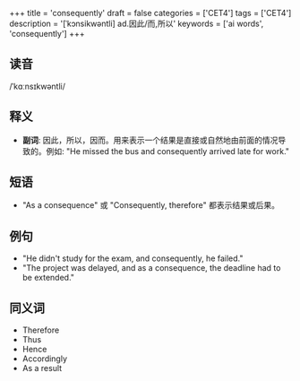 +++
title = 'consequently'
draft = false
categories = ['CET4']
tags = ['CET4']
description = '[ˈkɔnsikwəntli] ad.因此/而,所以'
keywords = ['ai words', 'consequently']
+++

## 读音
/ˈkɑːnsɪkwəntli/

## 释义
- **副词**: 因此，所以，因而。用来表示一个结果是直接或自然地由前面的情况导致的。例如: "He missed the bus and consequently arrived late for work."

## 短语
- "As a consequence" 或 "Consequently, therefore" 都表示结果或后果。

## 例句
- "He didn't study for the exam, and consequently, he failed."
- "The project was delayed, and as a consequence, the deadline had to be extended."

## 同义词
- Therefore
- Thus
- Hence
- Accordingly
- As a result
